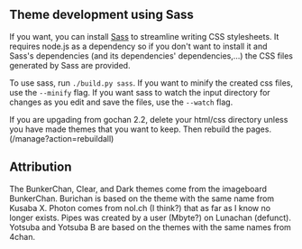 ## Theme development using Sass
If you want, you can install [Sass](https://sass-lang.com/install) to streamline writing CSS stylesheets. It requires node.js as a dependency so if you don't want to install it and Sass's dependencies (and its dependencies' dependencies,...) the CSS files generated by Sass are provided.

To use sass, run `./build.py sass`. If you want to minify the created css files, use the `--minify` flag. If you want sass to watch the input directory for changes as you edit and save the files, use the `--watch` flag.

If you are upgading from gochan 2.2, delete your html/css directory unless you have made themes that you want to keep. Then rebuild the pages. (/manage?action=rebuildall)

## Attribution
The BunkerChan, Clear, and Dark themes come from the imageboard BunkerChan. Burichan is based on the theme with the same name from Kusaba X. Photon comes from nol.ch (I think?) that as far as I know no longer exists. Pipes was created by a user (Mbyte?) on Lunachan (defunct). Yotsuba and Yotsuba B are based on the themes with the same names from 4chan.